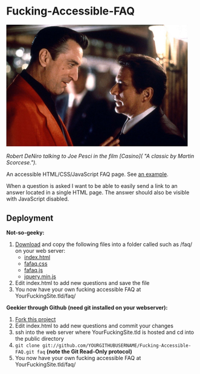 Fucking-Accessible-FAQ
======================

<img src="casino-robert-deniro-joe-pesci.jpg" alt="Robert DeNiro and Joe Pesci in the film Casino." width="480">

_Robert DeNiro talking to Joe Pesci in the film [Casino]( "A classic by Martin Scorcese.")._

An accessible HTML/CSS/JavaScript FAQ page. See [an example](http://hypertexthero.com/faq/).

When a question is asked I want to be able to easily send a link to an answer located in a single HTML page.
The answer should also be visible with JavaScript disabled.

Deployment
---

**Not-so-geeky:**

1. [Download](https://github.com/hypertexthero/Fucking-Accessible-FAQ/archive/master.zip "Click to download the whole archive to your computer.") and copy the following files into a folder called such as /faq/ on your web server: 
    - [index.html](https://raw.github.com/hypertexthero/Fucking-Accessible-FAQ/master/index.html)
    - [fafaq.css](https://raw.github.com/hypertexthero/Fucking-Accessible-FAQ/master/fafaq.css)
    - [fafaq.js](https://raw.github.com/hypertexthero/Fucking-Accessible-FAQ/master/fafaq.js)
    - [jquery.min.js](https://raw.github.com/hypertexthero/Fucking-Accessible-FAQ/master/jquery.min.js)
2. Edit index.html to add new questions and save the file 
3. You now have your own fucking accessible FAQ at YourFuckingSite.tld/faq/

**Geekier through Github (need git installed on your webserver):**

1. [Fork this project](https://github.com/hypertexthero/Fucking-Accessible-FAQ/fork_select)
2. Edit index.html to add new questions and commit your changes
3. ssh into the web server where YourFuckingSite.tld is hosted and cd into the public directory
4. `git clone git://github.com/YOURGITHUBUSERNAME/Fucking-Accessible-FAQ.git faq` **(note the Git Read-Only protocol)**
5. You now have your own fucking accessible FAQ at YourFuckingSite.tld/faq/
